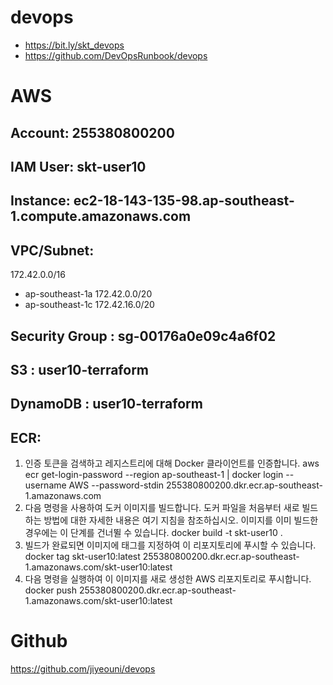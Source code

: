 # devops 
- https://bit.ly/skt_devops
- https://github.com/DevOpsRunbook/devops

# AWS
## Account: 255380800200
## IAM User: skt-user10
## Instance:  ec2-18-143-135-98.ap-southeast-1.compute.amazonaws.com
## VPC/Subnet: 
172.42.0.0/16
-   ap-southeast-1a 172.42.0.0/20
-   ap-southeast-1c 172.42.16.0/20

## Security Group : sg-00176a0e09c4a6f02    

## S3 : user10-terraform
## DynamoDB : user10-terraform

## ECR:
1. 인증 토큰을 검색하고 레지스트리에 대해 Docker 클라이언트를 인증합니다.
aws ecr get-login-password --region ap-southeast-1 | docker login --username AWS --password-stdin 255380800200.dkr.ecr.ap-southeast-1.amazonaws.com
2. 다음 명령을 사용하여 도커 이미지를 빌드합니다. 도커 파일을 처음부터 새로 빌드하는 방법에 대한 자세한 내용은 여기  지침을 참조하십시오. 이미지를 이미 빌드한 경우에는 이 단계를 건너뛸 수 있습니다.
docker build -t skt-user10 .
3. 빌드가 완료되면 이미지에 태그를 지정하여 이 리포지토리에 푸시할 수 있습니다.
docker tag skt-user10:latest 255380800200.dkr.ecr.ap-southeast-1.amazonaws.com/skt-user10:latest
4. 다음 명령을 실행하여 이 이미지를 새로 생성한 AWS 리포지토리로 푸시합니다.
docker push 255380800200.dkr.ecr.ap-southeast-1.amazonaws.com/skt-user10:latest



# Github
https://github.com/jiyeouni/devops


